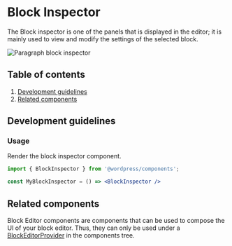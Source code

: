 # Block Inspector

The Block inspector is one of the panels that is displayed in the editor; it is mainly used to view and modify the settings of the selected block.

![Paragraph block inspector](https://make.wordpress.org/core/files/2020/08/paragraph-block-inspector.png)

## Table of contents

1. [Development guidelines](#development-guidelines)
2. [Related components](#related-components)
## Development guidelines

### Usage

Render the block inspector component.

```jsx
import { BlockInspector } from '@wordpress/components';

const MyBlockInspector = () => <BlockInspector />
```
## Related components

Block Editor components are components that can be used to compose the UI of your block editor. Thus, they can only be used under a [BlockEditorProvider](https://github.com/WordPress/gutenberg/blob/master/packages/block-editor/src/components/provider/README.md) in the components tree. 